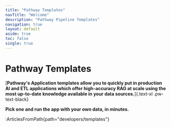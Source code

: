 ```yaml
---
title: "Pathway Templates"
navTitle: "Welcome"
description: "Pathway Pipeline Templates"
navigation: true
layout: default
aside: true
toc: false
single: true
---
```


# Pathway Templates

[**Pathway's Application templates allow you to quickly put in production AI and ETL applications which offer high-accuracy RAG at scale using the most up-to-date knowledge available in your data sources.**]{.text-xl .pw-text-black}

**Pick one and run the app with your own data, in minutes.**

:ArticlesFromPath{path="developers/templates"}

